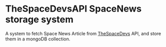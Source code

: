 # TheSpaceDevsAPI SpaceNews storage system

 A system to fetch Space News Article from [TheSpaceDevs](https://thespacedevs.com/) API, and store them in a mongoDB collection.
